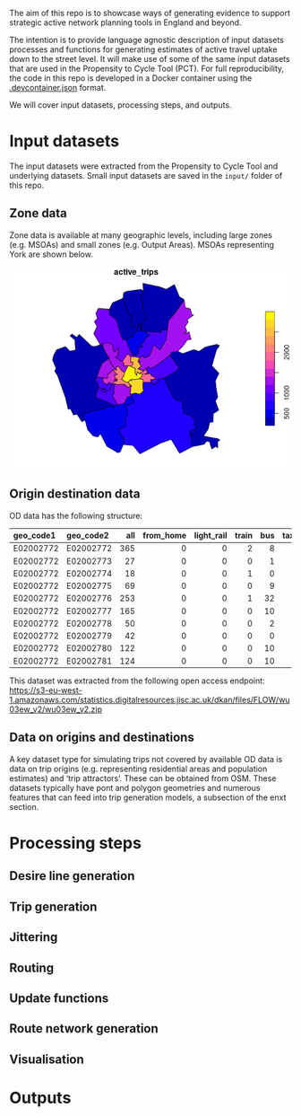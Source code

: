 
The aim of this repo is to showcase ways of generating evidence to
support strategic active network planning tools in England and beyond.

The intention is to provide language agnostic description of input
datasets processes and functions for generating estimates of active
travel uptake down to the street level. It will make use of some of the
same input datasets that are used in the Propensity to Cycle Tool (PCT).
For full reproducibility, the code in this repo is developed in a Docker
container using the
[.devcontainer.json](https://containers.dev/implementors/json_reference/)
format.

We will cover input datasets, processing steps, and outputs.

# Input datasets

The input datasets were extracted from the Propensity to Cycle Tool and
underlying datasets. Small input datasets are saved in the `input/`
folder of this repo.

## Zone data

Zone data is available at many geographic levels, including large zones
(e.g. MSOAs) and small zones (e.g. Output Areas). MSOAs representing
York are shown below.

![](README_files/figure-commonmark/unnamed-chunk-3-1.png)

## Origin destination data

OD data has the following structure:

| geo_code1 | geo_code2 | all | from_home | light_rail | train | bus | taxi | motorbike | car_driver | car_passenger | bicycle | foot | other | geo_name1 | geo_name2 | la_1 | la_2 |
|:----------|:----------|----:|----------:|-----------:|------:|----:|-----:|----------:|-----------:|--------------:|--------:|-----:|------:|:----------|:----------|:-----|:-----|
| E02002772 | E02002772 | 365 |         0 |          0 |     2 |   8 |    0 |         2 |        147 |            14 |      41 |  150 |     1 | York 001  | York 001  | York | York |
| E02002772 | E02002773 |  27 |         0 |          0 |     0 |   1 |    0 |         0 |         20 |             1 |       2 |    2 |     1 | York 001  | York 002  | York | York |
| E02002772 | E02002774 |  18 |         0 |          0 |     1 |   0 |    0 |         0 |         15 |             2 |       0 |    0 |     0 | York 001  | York 003  | York | York |
| E02002772 | E02002775 |  69 |         0 |          0 |     0 |   9 |    0 |         1 |         51 |             4 |       4 |    0 |     0 | York 001  | York 004  | York | York |
| E02002772 | E02002776 | 253 |         0 |          0 |     1 |  32 |    0 |         7 |        162 |            28 |      20 |    3 |     0 | York 001  | York 005  | York | York |
| E02002772 | E02002777 | 165 |         0 |          0 |     0 |  10 |    0 |         0 |        136 |            11 |       8 |    0 |     0 | York 001  | York 006  | York | York |
| E02002772 | E02002778 |  50 |         0 |          0 |     0 |   2 |    0 |         0 |         41 |             3 |       4 |    0 |     0 | York 001  | York 007  | York | York |
| E02002772 | E02002779 |  42 |         0 |          0 |     0 |   0 |    0 |         0 |         39 |             1 |       1 |    1 |     0 | York 001  | York 008  | York | York |
| E02002772 | E02002780 | 122 |         0 |          0 |     0 |  10 |    0 |         4 |         86 |             9 |      11 |    2 |     0 | York 001  | York 009  | York | York |
| E02002772 | E02002781 | 124 |         0 |          0 |     0 |  10 |    2 |         4 |         89 |             6 |      13 |    0 |     0 | York 001  | York 010  | York | York |

This dataset was extracted from the following open access endpoint:
https://s3-eu-west-1.amazonaws.com/statistics.digitalresources.jisc.ac.uk/dkan/files/FLOW/wu03ew_v2/wu03ew_v2.zip

## Data on origins and destinations

A key dataset type for simulating trips not covered by available OD data
is data on trip origins (e.g. representing residential areas and
population estimates) and ‘trip attractors’. These can be obtained from
OSM. These datasets typically have pont and polygon geometries and
numerous features that can feed into trip generation models, a
subsection of the enxt section.

# Processing steps

## Desire line generation

## Trip generation

## Jittering

## Routing

## Update functions

## Route network generation

## Visualisation

# Outputs
